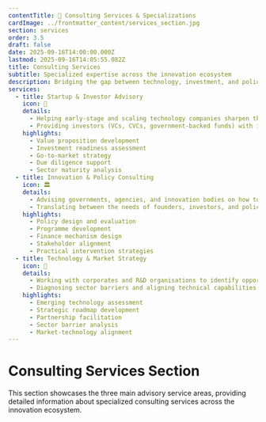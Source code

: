 ```yaml
---
contentTitle: 🎯 Consulting Services & Specializations
cardImage: ../frontmatter_content/services_section.jpg
section: services
order: 3.5
draft: false
date: 2025-09-16T14:00:00.000Z
lastmod: 2025-09-16T14:05:55.082Z
title: Consulting Services
subtitle: Specialized expertise across the innovation ecosystem
description: Bridging the gap between technology, investment, and policy to accelerate innovation and commercialization in emerging technology sectors.
services:
  - title: Startup & Investor Advisory
    icon: 🚀
    details:
      - Helping early-stage and scaling technology companies sharpen their value propositions, investment readiness, and go-to-market strategies
      - Providing investors (VCs, CVCs, government-backed funds) with insights into deeptech due diligence, sector maturity, and commercialisation challenges
    highlights:
      - Value proposition development
      - Investment readiness assessment
      - Go-to-market strategy
      - Due diligence support
      - Sector maturity analysis
  - title: Innovation & Policy Consulting
    icon: 🏛️
    details:
      - Advising governments, agencies, and innovation bodies on how to design policies, programmes, and finance mechanisms that better support technology commercialisation and scale-up
      - Translating between the needs of founders, investors, and policymakers to create practical interventions
    highlights:
      - Policy design and evaluation
      - Programme development
      - Finance mechanism design
      - Stakeholder alignment
      - Practical intervention strategies
  - title: Technology & Market Strategy
    icon: 🔬
    details:
      - Working with corporates and R&D organisations to identify opportunities in emerging technologies (quantum, cleantech, semicon, space, etc.), shape roadmaps, and develop strategic partnerships
      - Diagnosing sector barriers and aligning technical capabilities with market drivers to accelerate adoption
    highlights:
      - Emerging technology assessment
      - Strategic roadmap development
      - Partnership facilitation
      - Sector barrier analysis
      - Market-technology alignment
---
```


# Consulting Services Section

This section showcases the three main advisory service areas, providing detailed information about specialized consulting services across the innovation ecosystem.
